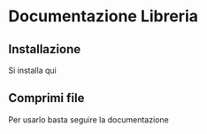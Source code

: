 # Documentazione Libreria

## Installazione

Si installa qui

## Comprimi file

Per usarlo basta seguire la documentazione